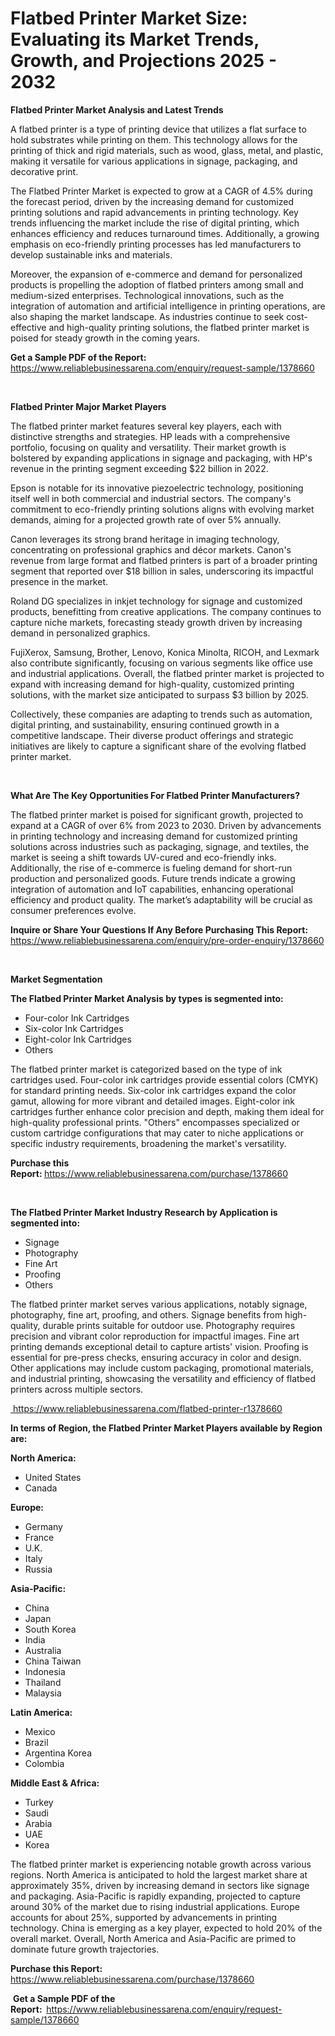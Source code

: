 <p><h1>Flatbed Printer Market Size: Evaluating its Market Trends, Growth, and Projections 2025 - 2032</h1></p><p><strong>Flatbed Printer Market Analysis and Latest Trends</strong></p>
<p><p>A flatbed printer is a type of printing device that utilizes a flat surface to hold substrates while printing on them. This technology allows for the printing of thick and rigid materials, such as wood, glass, metal, and plastic, making it versatile for various applications in signage, packaging, and decorative print. </p><p>The Flatbed Printer Market is expected to grow at a CAGR of 4.5% during the forecast period, driven by the increasing demand for customized printing solutions and rapid advancements in printing technology. Key trends influencing the market include the rise of digital printing, which enhances efficiency and reduces turnaround times. Additionally, a growing emphasis on eco-friendly printing processes has led manufacturers to develop sustainable inks and materials. </p><p>Moreover, the expansion of e-commerce and demand for personalized products is propelling the adoption of flatbed printers among small and medium-sized enterprises. Technological innovations, such as the integration of automation and artificial intelligence in printing operations, are also shaping the market landscape. As industries continue to seek cost-effective and high-quality printing solutions, the flatbed printer market is poised for steady growth in the coming years.</p></p>
<p><strong>Get a Sample PDF of the Report:&nbsp;</strong> <a href="https://www.reliablebusinessarena.com/enquiry/request-sample/1378660?utm_campaign=3600&utm_medium=2&utm_source=Github&utm_content=ia&utm_term=16042025&utm_id=flatbed-printer">https://www.reliablebusinessarena.com/enquiry/request-sample/1378660</a></p>
<p>&nbsp;</p>
<p><strong>Flatbed Printer Major Market Players</strong></p>
<p><p>The flatbed printer market features several key players, each with distinctive strengths and strategies. HP leads with a comprehensive portfolio, focusing on quality and versatility. Their market growth is bolstered by expanding applications in signage and packaging, with HP's revenue in the printing segment exceeding $22 billion in 2022.</p><p>Epson is notable for its innovative piezoelectric technology, positioning itself well in both commercial and industrial sectors. The company's commitment to eco-friendly printing solutions aligns with evolving market demands, aiming for a projected growth rate of over 5% annually.</p><p>Canon leverages its strong brand heritage in imaging technology, concentrating on professional graphics and décor markets. Canon's revenue from large format and flatbed printers is part of a broader printing segment that reported over $18 billion in sales, underscoring its impactful presence in the market.</p><p>Roland DG specializes in inkjet technology for signage and customized products, benefitting from creative applications. The company continues to capture niche markets, forecasting steady growth driven by increasing demand in personalized graphics.</p><p>FujiXerox, Samsung, Brother, Lenovo, Konica Minolta, RICOH, and Lexmark also contribute significantly, focusing on various segments like office use and industrial applications. Overall, the flatbed printer market is projected to expand with increasing demand for high-quality, customized printing solutions, with the market size anticipated to surpass $3 billion by 2025.</p><p>Collectively, these companies are adapting to trends such as automation, digital printing, and sustainability, ensuring continued growth in a competitive landscape. Their diverse product offerings and strategic initiatives are likely to capture a significant share of the evolving flatbed printer market.</p></p>
<p>&nbsp;</p>
<p><strong>What Are The Key Opportunities For Flatbed Printer Manufacturers?</strong></p>
<p><p>The flatbed printer market is poised for significant growth, projected to expand at a CAGR of over 6% from 2023 to 2030. Driven by advancements in printing technology and increasing demand for customized printing solutions across industries such as packaging, signage, and textiles, the market is seeing a shift towards UV-cured and eco-friendly inks. Additionally, the rise of e-commerce is fueling demand for short-run production and personalized goods. Future trends indicate a growing integration of automation and IoT capabilities, enhancing operational efficiency and product quality. The market’s adaptability will be crucial as consumer preferences evolve.</p></p>
<p><strong>Inquire or Share Your Questions If Any Before Purchasing This Report:</strong> <a href="https://www.reliablebusinessarena.com/enquiry/pre-order-enquiry/1378660?utm_campaign=3600&utm_medium=2&utm_source=Github&utm_content=ia&utm_term=16042025&utm_id=flatbed-printer">https://www.reliablebusinessarena.com/enquiry/pre-order-enquiry/1378660</a></p>
<p>&nbsp;</p>
<p><strong>Market Segmentation</strong></p>
<p><strong>The Flatbed Printer Market Analysis by types is segmented into:</strong></p>
<p><ul><li>Four-color Ink Cartridges</li><li>Six-color Ink Cartridges</li><li>Eight-color Ink Cartridges</li><li>Others</li></ul></p>
<p><p>The flatbed printer market is categorized based on the type of ink cartridges used. Four-color ink cartridges provide essential colors (CMYK) for standard printing needs. Six-color ink cartridges expand the color gamut, allowing for more vibrant and detailed images. Eight-color ink cartridges further enhance color precision and depth, making them ideal for high-quality professional prints. "Others" encompasses specialized or custom cartridge configurations that may cater to niche applications or specific industry requirements, broadening the market's versatility.</p></p>
<p><strong>Purchase this Report:&nbsp;</strong><a href="https://www.reliablebusinessarena.com/purchase/1378660?utm_campaign=3600&utm_medium=2&utm_source=Github&utm_content=ia&utm_term=16042025&utm_id=flatbed-printer">https://www.reliablebusinessarena.com/purchase/1378660</a></p>
<p>&nbsp;</p>
<p><strong>The Flatbed Printer Market Industry Research by Application is segmented into:</strong></p>
<p><ul><li>Signage</li><li>Photography</li><li>Fine Art</li><li>Proofing</li><li>Others</li></ul></p>
<p><p>The flatbed printer market serves various applications, notably signage, photography, fine art, proofing, and others. Signage benefits from high-quality, durable prints suitable for outdoor use. Photography requires precision and vibrant color reproduction for impactful images. Fine art printing demands exceptional detail to capture artists' vision. Proofing is essential for pre-press checks, ensuring accuracy in color and design. Other applications may include custom packaging, promotional materials, and industrial printing, showcasing the versatility and efficiency of flatbed printers across multiple sectors.</p></p>
<p><a href="https://www.reliablebusinessarena.com/flatbed-printer-r1378660?utm_campaign=3600&utm_medium=2&utm_source=Github&utm_content=ia&utm_term=16042025&utm_id=flatbed-printer">&nbsp;https://www.reliablebusinessarena.com/flatbed-printer-r1378660</a></p>
<p><strong>In terms of Region, the Flatbed Printer Market Players available by Region are:</strong></p>
<p>
    <p> <strong> North America: </strong>
        <ul>
            <li>United States</li>
            <li>Canada</li>
        </ul>
        </p> 
    <p> <strong> Europe: </strong>
        <ul>
            <li>Germany</li>
            <li>France</li>
            <li>U.K.</li>
            <li>Italy</li>
            <li>Russia</li>
        </ul>
        </p> 
    <p> <strong> Asia-Pacific: </strong>
        <ul>
            <li>China</li>
            <li>Japan</li>
            <li>South Korea</li>
            <li>India</li>
            <li>Australia</li>
            <li>China Taiwan</li>
            <li>Indonesia</li>
            <li>Thailand</li>
            <li>Malaysia</li>
        </ul>
        </p> 
    <p> <strong> Latin America: </strong>
        <ul>
            <li>Mexico</li>
            <li>Brazil</li>
            <li>Argentina Korea</li>
            <li>Colombia</li>
        </ul>
        </p> 
    <p> <strong> Middle East & Africa: </strong>
        <ul>
            <li>Turkey</li>
            <li>Saudi</li>
            <li>Arabia</li>
            <li>UAE</li>
            <li>Korea</li>
        </ul>
    </p>
    </p>
<p><p>The flatbed printer market is experiencing notable growth across various regions. North America is anticipated to hold the largest market share at approximately 35%, driven by increasing demand in sectors like signage and packaging. Asia-Pacific is rapidly expanding, projected to capture around 30% of the market due to rising industrial applications. Europe accounts for about 25%, supported by advancements in printing technology. China is emerging as a key player, expected to hold 20% of the overall market. Overall, North America and Asia-Pacific are primed to dominate future growth trajectories.</p></p>
<p><strong>Purchase this Report: </strong><a href="https://www.reliablebusinessarena.com/purchase/1378660?utm_campaign=3600&utm_medium=2&utm_source=Github&utm_content=ia&utm_term=16042025&utm_id=flatbed-printer">https://www.reliablebusinessarena.com/purchase/1378660</a></p>
<p>&nbsp;<strong>Get a Sample PDF of the Report:&nbsp;&nbsp;</strong><a href="https://www.reliablebusinessarena.com/enquiry/request-sample/1378660?utm_campaign=3600&utm_medium=2&utm_source=Github&utm_content=ia&utm_term=16042025&utm_id=flatbed-printer">https://www.reliablebusinessarena.com/enquiry/request-sample/1378660</a></p>
<p><strong></strong></p>
<p><p></p><p></p><p></p></p>